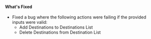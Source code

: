 #### What's Fixed
- Fixed a bug where the following actions were failing if the provided inputs were valid:  
  - Add Destinations to Destinations List
  - Delete Destinations from Destination List 